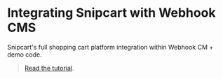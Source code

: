 # Integrating Snipcart with Webhook CMS

Snipcart's full shopping cart platform integration within Webhook CM + demo code.

> [Read the tutorial](https://snipcart.com/blog/webhook-cms-ecommerce-snipcart).
